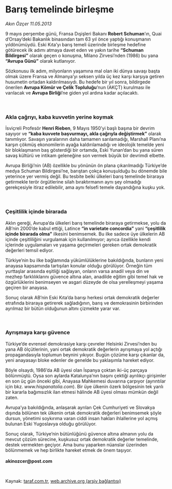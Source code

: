 # Barış temelinde birleşme

*Akın Özçer 11.05.2013*

<div class="yazi"><p>9 mayıs perşembe günü, Fransa Dışişleri Bakanı <b>Robert Schuman</b>’ın, Quai d’Orsay’deki Bakanlık binasından tam 63 yıl önce yaptığı konuşmanın yıldönümüydü. Eski Kıta’yı barış temeli üzerinde birleşme hedefine götürecek ilk adımı atmaya davet eden ve yakın tarihe <b>“Schuman Bildirgesi”</b> olarak geçen o konuşma, Milano Zirvesi’nden (1986) bu yana <b>“Avrupa Günü”</b> olarak kutlanıyor. </p>
<p>Sözkonusu ilk adım, milyonların yaşamına mal olan iki dünya savaşı başta olmak üzere Fransa ve Almanya’yı seksen yılda üç kez karşı karşıya getiren husumetin ortadan kaldırılmasıydı. Bu hedefe bir yıl sonra, bildirgede önerilen <b>Avrupa Kömür ve Çelik Topluluğu</b>’nun (AKÇT) kurulması ile varılacak ve <b>Avrupa Birliği</b>’ne giden yol ardına kadar açılacaktı.<br/><br/><br/></p>
<h3>Akla çağrıyı, kaba kuvvetin yerine koymak</h3>
<p>İsviçreli Profesör <b>Henri Rieben</b>, 9 Mayıs 1950’yi başlı başına bir devrim sayıyor ve <b>“kaba kuvvete başvurmayı, akla çağrıyla değiştirmek”</b> olarak tanımlıyor. Savaşın yaralarının daha tamamen sarılamadığı, Marshall Planı’na karşın çökmüş ekonomilerin ayağa kaldırılamadığı ve ideolojik temelde yeni bir bloklaşmanın baş gösterdiği bir ortamda, Eski Yunan’dan bu yana süren savaş kültürü ve intikam geleneğine son vermek büyük bir devrimdi elbette. </p>
<p>Avrupa Birliği’nin (AB) özellikle bu yönünün ön plana çıkarılmadığı Türkiye’de medya Schuman Bildirgesi’ne, barıştan çokça konuşulduğu bu dönemde bile yeterince yer vermiş değil. Bu tesbite belki ülkeleri barış temelinde biraraya getirmekle terör örgütlerine silah bıraktırmanın aynı şey olmadığı gerekçesiyle itiraz edilebilir, ama aynı felsefi temele dayandığına kuşku yok.<br/><br/><br/></p>
<h3>Çeşitlilik içinde birarada</h3>
<p>Aklın gereği, Avrupa’da ülkeleri barış temelinde biraraya getirmekse, yolu da AB’nin 2000’de kabul ettiği, Latince <b>“i</b><b>n varietate concordia</b><b>”</b> yani <b>“çeşitlilik içinde birarada olma”</b> ilkesini benimsemek. Bu ilke sadece üye ülkelerin AB içinde çeşitliliğini vurgulamak için kullanılmıyor; ayrıca özellikle kendi içlerinde uygulamaları ve yaşama geçirmeleri gereken ortak demokratik değerleri temsil ediyor. </p>
<p>Türkiye’nin bu ilke bağlamında yükümlülüklerine bakıldığında, bunların yeni anayasa kapsamında tartışılan konular olduğu görülüyor. Örneğin tüm yurttaşlar arasında eşitliği sağlayan, onların varsa anadil veya din ve mezhep farklılıklarını güvence altına alan, anadilde eğitim gibi temel hak ve özgürlüklerini benimseyen ve asgari düzeyde de olsa yerelleşmeyi yaşama geçiren bir anayasa. </p>
<p>Sonuç olarak AB’nin Eski Kıta’da barışı herkesi ortak demokratik değerler etrafında biraraya getirerek sağladığının, barış ve demokrasinin birbirinden ayrılmaz bir bütün olduğunun altını çizmekte yarar var.<br/><br/><br/></p>
<h3>Ayrışmaya karşı güvence</h3>
<p>Türkiye’de evrensel demokrasiye karşı çevreler Helsinki Zirvesi’nden bu yana AB ölçütlerinin, yani ortak demokratik değerlerin ayrışmaya yol açtığı propagandasıyla toplumun beynini yıkıyor. Bugün çözüme karşı çıkanlar da, yeni anayasayı bloke edenler de genelde bu yaklaşımla hareket ediyor.</p>
<p>Böyle olsaydı, 1986’da AB üyesi olan İspanya çoktan iki-üç parçaya bölünmüştü. Oysa son aylarda Katalunya’nın başını çektiği ayrılıkçı girişimler en son üç gün önceki gibi, Anayasa Mahkemesi duvarına çarpıyor (ayrıntılar için bkz. <i>www.hispanatolia.com</i>). Bir üye ülkenin özerk bölgesinin tek yanlı bir kararla bağımsızlık ilan etmesi hâlinde AB üyesi olması mümkün değil zaten. </p>
<p>Avrupa’ya bakıldığında, anlaşarak ayrılan Çek Cumhuriyeti ve Slovakya dışında bölünen tek ülkenin ortak demokratik değerleri benimsemek şöyle dursun, yönetimi soykırıma varan ciddi insan hakları ihlallerine yol açmış bulunan Eski Yugoslavya olduğu görülüyor. </p>
<p>Sonuç olarak, Türkiye’nin bütünlüğünü güvence altına almanın yolu da mevcut çözüm sürecine, kuşkusuz ortak demokratik değerler temelinde, destek vermekten geçiyor. Ama bunu yaparken nüanslar üzerinden bölünmemek ve hep birlikte hareket etmek de önem taşıyor.<br/><br/><b>akinozcer@post.com</b></p>
<p> </p>
</div>

Kaynak: [taraf.com.tr](http://www.taraf.com.tr/akin-ozcer/makale-baris-temelinde-birlesme.htm), [web.archive.org (arşiv bağlantısı)](http://web.archive.org/web/20131107135539/http://www.taraf.com.tr/akin-ozcer/makale-baris-temelinde-birlesme.htm)
